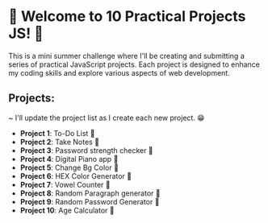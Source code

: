 # 🎉 Welcome to 10 Practical Projects JS! 🎉
This is a mini summer challenge where I'll be creating and submitting a series of practical JavaScript projects. Each project is designed to enhance my coding skills and explore various aspects of web development.

## Projects:

~ I'll update the project list as I create each new project. 😁 

<ul><li><b>Project 1</b>: To-Do List 📝</li>
    <li><b>Project 2</b>: Take Notes 📒</li>
    <li><b>Project 3</b>: Password strength checker 🔑</li>
    <li><b>Project 4</b>: Digital Piano app 🎹</li>
    <li><b>Project 5</b>: Change Bg Color 🎨</li>
    <li><b>Project 6</b>: HEX Color Generator 🎨</li>
    <li><b>Project 7</b>: Vowel Counter 🔢</li>
    <li><b>Project 8</b>: Random Paragraph generator 📃</li>
    <li><b>Project 9</b>: Random Password Generator 🔑 </li>
     <li><b>Project 10</b>: Age Calculator 🔑 </li>

</ul>
